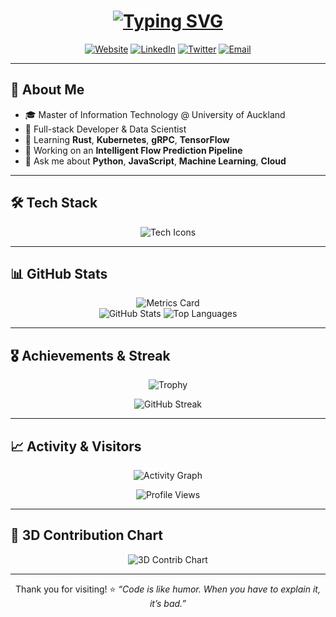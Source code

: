 <!-- README.md for Derek Liu’s GitHub Profile -->

<h1 align="center">
  <a href="https://derekliu.dev">
    <img src="https://readme-typing-svg.herokuapp.com?font=Fira%20Code&size=24&pause=1000&color=61DAFB&center=true&lines=console.log('Hello,+World!');%20Welcome+to+Derek's+GitHub!" alt="Typing SVG">
  </a>
</h1>

<p align="center">
  <a href="https://derekliu.dev"><img src="https://img.shields.io/badge/Website-derekliu.dev-blue?style=flat-square" alt="Website"/></a>
  <a href="https://linkedin.com/in/derekliu"><img src="https://img.shields.io/badge/LinkedIn-@derekliu-blue?logo=linkedin&style=flat-square" alt="LinkedIn"/></a>
  <a href="https://twitter.com/derekliu"><img src="https://img.shields.io/badge/Twitter-@derekliu-1DA1F2?logo=twitter&style=flat-square" alt="Twitter"/></a>
  <a href="mailto:derek.liu@example.com"><img src="https://img.shields.io/badge/Email-derek.liu%40example.com-red?logo=gmail&style=flat-square" alt="Email"/></a>
</p>

---

## 🚀 About Me
- 🎓 Master of Information Technology @ University of Auckland  
- 💼 Full-stack Developer & Data Scientist  
- 🌱 Learning **Rust**, **Kubernetes**, **gRPC**, **TensorFlow**  
- 🔭 Working on an **Intelligent Flow Prediction Pipeline**  
- 💬 Ask me about **Python**, **JavaScript**, **Machine Learning**, **Cloud**  

---

## 🛠 Tech Stack

<p align="center">
  <img src="https://skillicons.dev/icons?i=python,js,ts,java,cpp,html,css,docker,k8s,aws,azure,git,linux" alt="Tech Icons"/>
</p>

---

## 📊 GitHub Stats

<div align="center">
  <img src="https://metrics.lecoq.io/derekliu12138?template=classic&config.timezone=Asia%2FShanghai" alt="Metrics Card"/>
</div>

<div align="center">
  <img src="https://github-readme-stats.vercel.app/api?username=derekliu12138&hide_title=true&hide_border=true&show_icons=true&theme=radical" alt="GitHub Stats"/>
  <img src="https://github-readme-stats.vercel.app/api/top-langs/?username=derekliu12138&hide_title=true&hide_border=true&layout=compact&theme=radical" alt="Top Languages"/>
</div>

---

## 🎖️ Achievements & Streak

<p align="center">
  <img src="https://github-profile-trophy.vercel.app/?username=derekliu12138&theme=darkhub&no-frame=true&column=4" alt="Trophy"/>
</p>

<p align="center">
  <img src="https://github-readme-streak-stats.herokuapp.com/?user=derekliu12138&theme=dark&hide_border=true" alt="GitHub Streak"/>
</p>

---

## 📈 Activity & Visitors

<div align="center">
  <img src="https://github-readme-activity-graph.vercel.app/graph?username=derekliu12138&theme=xcode" alt="Activity Graph"/>
</div>

<p align="center">
  <img src="https://komarev.com/ghpvc/?username=derekliu12138&color=blue" alt="Profile Views"/>
</p>

---

## 🎨 3D Contribution Chart

<p align="center">
  <img src="https://github-profile-3d-contrib.vercel.app/profile?username=derekliu12138&theme=dracula" alt="3D Contrib Chart"/>
</p>

---

<p align="center">
  Thank you for visiting! ⭐️  
  <em>“Code is like humor. When you have to explain it, it’s bad.”</em>
</p>
